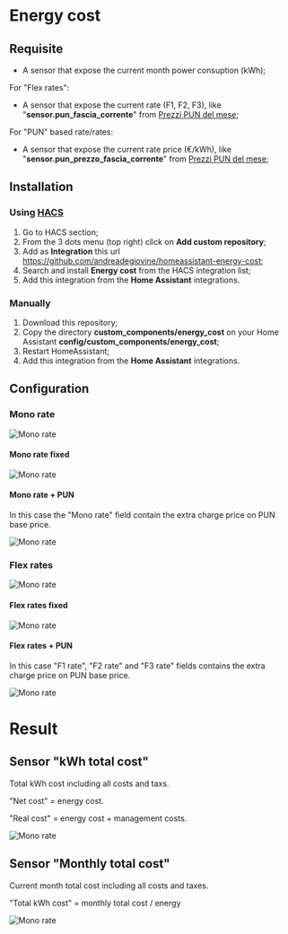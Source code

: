 # Energy cost
## Requisite
- A sensor that expose the current month power consuption (kWh);

For "Flex rates":
- A sensor that expose the current rate (F1, F2, F3), like "**sensor.pun_fascia_corrente**" from [Prezzi PUN del mese](https://github.com/virtualdj/pun_sensor);

For "PUN" based rate/rates:
- A sensor that expose the current rate price (€/kWh), like "**sensor.pun_prezzo_fascia_corrente**" from [Prezzi PUN del mese](https://github.com/virtualdj/pun_sensor);

## Installation

### Using [HACS](https://hacs.xyz/) 
1. Go to HACS section;
2. From the 3 dots menu (top right) click on **Add custom repository**;
3. Add as **Integration** this url https://github.com/andreadegiovine/homeassistant-energy-cost;
4. Search and install **Energy cost** from the HACS integration list;
5. Add this integration from the **Home Assistant** integrations.

### Manually
1. Download this repository;
2. Copy the directory **custom_components/energy_cost** on your Home Assistant **config/custom_components/energy_cost**;
3. Restart HomeAssistant;
4. Add this integration from the **Home Assistant** integrations.

## Configuration

### Mono rate

![Mono rate](./images/mono_rate.png)

#### Mono rate fixed

![Mono rate](./images/mono_rate_simple.png)

#### Mono rate + PUN

In this case the "Mono rate" field contain the extra charge price on PUN base price.

![Mono rate](./images/mono_rate_pun.png)

### Flex rates

![Mono rate](./images/flex_rates.png)

#### Flex rates fixed

![Mono rate](./images/flex_rates_simple.png)

#### Flex rates + PUN

In this case "F1 rate", "F2 rate" and "F3 rate" fields contains the extra charge price on PUN base price.

![Mono rate](./images/flex_rates_pun.png)

# Result

## Sensor "kWh total cost"

Total kWh cost including all costs and taxs.

"Net cost" = energy cost.

"Real cost" = energy cost + management costs.

![Mono rate](./images/sensor_kwh_cost.png)

## Sensor "Monthly total cost"

Current month total cost including all costs and taxes.

"Total kWh cost" = monthly total cost / energy

![Mono rate](./images/sensor_monthly_total_cost.png)
